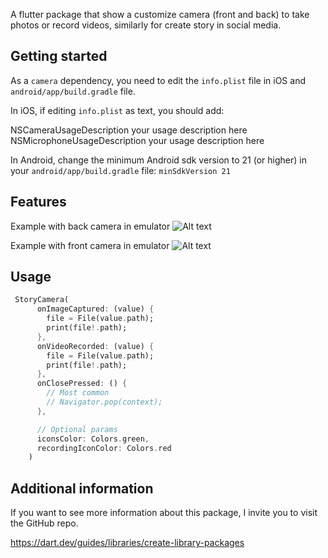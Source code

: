A flutter package that show a customize camera (front and back) to take photos or record videos, similarly for create story in social media.

## Getting started

As a `camera` dependency, you need to edit the `info.plist` file in iOS and `android/app/build.gradle` file.

In iOS, if editing `info.plist` as text, you should add:

<key>NSCameraUsageDescription</key>
<string>your usage description here</string>
<key>NSMicrophoneUsageDescription</key>
<string>your usage description here</string>

In Android, change the minimum Android sdk version to 21 (or higher) in your `android/app/build.gradle` file:
```minSdkVersion 21```

## Features
Example with back camera in emulator
![Alt text](images/back_camera.PNG)


Example with front camera in emulator
![Alt text](images/front_camera.PNG)

## Usage

```dart
 StoryCamera(
      onImageCaptured: (value) {
        file = File(value.path);
        print(file!.path);
      }, 
      onVideoRecorded: (value) {
        file = File(value.path);
        print(file!.path);
      }, 
      onClosePressed: () {
        // Most common
        // Navigator.pop(context);
      },

      // Optional params
      iconsColor: Colors.green,
      recordingIconColor: Colors.red
    )
```

## Additional information

If you want to see more information about this package, I invite you to visit the GitHub repo.

https://dart.dev/guides/libraries/create-library-packages

